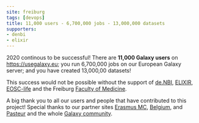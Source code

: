 ```yaml
---
site: freiburg
tags: [devops]
title: 11,000 users - 6,700,000 jobs - 13,000,000 datasets
supporters:
- denbi
- elixir
---
```


2020 continous to be successful! There are **11,000 Galaxy users** on https://usegalaxy.eu; you run 6,700,000 jobs on our European Galaxy server; and you have created 13,000,00 datasets! 

This success would not be possible without the support of [de.NBI](https://www.denbi.de/), [ELIXIR](http://elixir-europe.org/), [EOSC-life](https://www.eosc-portal.eu/eosc-life) and the Freiburg [Faculty of Medicine](http://www.med.uni-freiburg.de).

A big thank you to all our users and people that have contributed to this project! Special thanks to our partner sites [Erasmus MC](https://galaxyproject.eu/erasmusmc/), [Belgium](https://galaxyproject.eu/vib/), and [Pasteur](https://galaxyproject.eu/pasteur/) and the whole [Galaxy community](https://galaxyproject.org/community/).
